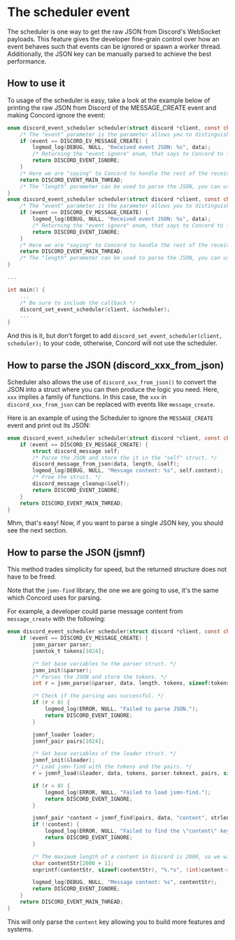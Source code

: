 # The scheduler event

The scheduler is one way to get the raw JSON from Discord's WebSocket payloads. This feature gives the developer fine-grain control over how an event behaves such that events can be ignored or spawn a worker thread. Additionally, the JSON key can be manually parsed to achieve the best performance.

## How to use it

To usage of the scheduler is easy, take a look at the example below of printing the raw JSON from Discord of the MESSAGE_CREATE event and making Concord ignore the event:

```c
enum discord_event_scheduler scheduler(struct discord *client, const char data[], size_t length, enum discord_gateway_events event) {
    /* The "event" parameter is the parameter allows you to distinguish the events, and the data one is the JSON Discord sent. */
    if (event == DISCORD_EV_MESSAGE_CREATE) {
        logmod_log(DEBUG, NULL, "Received event JSON: %s", data);
        /* Returning the "event ignore" enum, that says to Concord to ignore the event. */
        return DISCORD_EVENT_IGNORE;
    }
    /* Here we are "saying" to Concord to handle the rest of the received events. */
    return DISCORD_EVENT_MAIN_THREAD;
    /* The "length" parameter can be used to parse the JSON, you can use jsmnf, from müller, in case you want to parse separated fields, or you can use discord_xxx_from_json() functions, in case you want to parse the whole JSON. */
}
enum discord_event_scheduler scheduler(struct discord *client, const char data[], size_t length, enum discord_gateway_events event) {
    /* The "event" parameter is the parameter allows you to distinguish the events, and the data one is the JSON Discord sent. */
    if (event == DISCORD_EV_MESSAGE_CREATE) {
        logmod_log(DEBUG, NULL, "Received event JSON: %s", data);
        /* Returning the "event ignore" enum, that says to Concord to ignore the event. */
        return DISCORD_EVENT_IGNORE;
    }
    /* Here we are "saying" to Concord to handle the rest of the received events. */
    return DISCORD_EVENT_MAIN_THREAD;
    /* The "length" parameter can be used to parse the JSON, you can use jsmnf, from müller, in case you want to parse separated fields, or you can use discord_xxx_from_json() functions, in case you want to parse the whole JSON. */
}

...

int main() {
    ...
    /* Be sure to include the callback */
    discord_set_event_scheduler(client, &scheduler);
    ...
}
```

And this is it, but don't forget to add `discord_set_event_scheduler(client, scheduler);` to your code, otherwise, Concord will not use the scheduler.

## How to parse the JSON (discord_xxx_from_json)

Scheduler also allows the use of `discord_xxx_from_json()` to convert the JSON into a struct where you can then produce the logic you need. Here, `xxx` implies a family of functions. In this case, the `xxx` in `discord_xxx_from_json` can be replaced with events like `message_create`.

Here is an example of using the Scheduler to ignore the `MESSAGE_CREATE` event and print out its JSON:

```c
enum discord_event_scheduler scheduler(struct discord *client, const char data[], size_t length, enum discord_gateway_events event) {
    if (event == DISCORD_EV_MESSAGE_CREATE) {
        struct discord_message self;
        /* Parse the JSON and store the it in the "self" struct. */
        discord_message_from_json(data, length, &self);
        logmod_log(DEBUG, NULL, "Message content: %s", self.content);
        /* Free the struct. */
        discord_message_cleanup(&self);
        return DISCORD_EVENT_IGNORE;
    }
    return DISCORD_EVENT_MAIN_THREAD;
}
```

Mhm, that's easy! Now, if you want to parse a single JSON key, you should see the next section.

## How to parse the JSON (jsmnf)

This method trades simplicity for speed, but the returned structure does not have to be freed.

Note that the `jsmn-find` library, the one we are going to use, it's the same which Concord uses for parsing.

For example, a developer could parse message content from `message_create` with the following:

```c
enum discord_event_scheduler scheduler(struct discord *client, const char data[], size_t length, enum discord_gateway_events event) {
    if (event == DISCORD_EV_MESSAGE_CREATE) {
        jsmn_parser parser;
        jsmntok_t tokens[1024];

        /* Set base variables to the parser struct. */
        jsmn_init(&parser);
        /* Parses the JSON and store the tokens. */
        int r = jsmn_parse(&parser, data, length, tokens, sizeof(tokens));

        /* Check if the parsing was successful. */
        if (r < 0) {
            logmod_log(ERROR, NULL, "Failed to parse JSON.");
            return DISCORD_EVENT_IGNORE;
        }

        jsmnf_loader loader;
        jsmnf_pair pairs[1024];

        /* Set base variables of the loader struct. */
        jsmnf_init(&loader);
        /* Load jsmn-find with the tokens and the pairs. */
        r = jsmnf_load(&loader, data, tokens, parser.toknext, pairs, sizeof(pairs) / sizeof(*pairs));

        if (r < 0) {
            logmod_log(ERROR, NULL, "Failed to load jsmn-find.");
            return DISCORD_EVENT_IGNORE;
        }

        jsmnf_pair *content = jsmnf_find(pairs, data, "content", strlen("content"));
        if (!content) {
            logmod_log(ERROR, NULL, "Failed to find the \"content\" key.");
            return DISCORD_EVENT_IGNORE;
        }

        /* The maximum length of a content in Discord is 2000, so we will be used it */
        char contentStr[2000 + 1];
        snprintf(contentStr, sizeof(contentStr), "%.*s", (int)content->v.len, data + content->v.pos);

        logmod_log(DEBUG, NULL, "Message content: %s", contentStr);
        return DISCORD_EVENT_IGNORE;
    }
    return DISCORD_EVENT_MAIN_THREAD;
}
```

This will only parse the `content` key allowing you to build more features and systems.